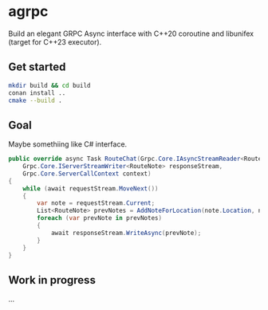 # agrpc

Build an elegant GRPC Async interface with C++20 coroutine and libunifex (target for C++23 executor).

## Get started
```bash
mkdir build && cd build
conan install ..
cmake --build .
```

## Goal
Maybe somethiing like C# interface.
```c#
public override async Task RouteChat(Grpc.Core.IAsyncStreamReader<RouteNote> requestStream,
    Grpc.Core.IServerStreamWriter<RouteNote> responseStream,
    Grpc.Core.ServerCallContext context)
{
    while (await requestStream.MoveNext())
    {
        var note = requestStream.Current;
        List<RouteNote> prevNotes = AddNoteForLocation(note.Location, note);
        foreach (var prevNote in prevNotes)
        {
            await responseStream.WriteAsync(prevNote);
        }
    }
}
```

## Work in progress
...
